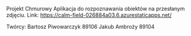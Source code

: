 Projekt Chmurowy
Aplikacja do rozpoznawania obiektów na przesłanym zdjęciu.
Link: https://calm-field-026884a03.6.azurestaticapps.net/

Twórcy: Bartosz Piwowarczyk 89106 Jakub Ambroży 89104
